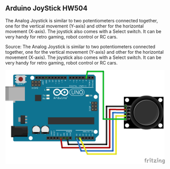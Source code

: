 Arduino JoyStick HW504
-------------------------------------------

The Analog Joystick is similar to two potentiometers connected together, one for the vertical movement (Y-axis) and other for the horizontal movement (X-axis). The joystick also comes with a Select switch. It can be very handy for retro gaming, robot control or RC cars. 

Source: The Analog Joystick is similar to two potentiometers connected together, one for the vertical movement (Y-axis) and other for the horizontal movement (X-axis). The joystick also comes with a Select switch. It can be very handy for retro gaming, robot control or RC cars. 

![](https://raw.githubusercontent.com/AlexandrosPanag/My_Arduino_Projects/main/Analog_JoyStick_HW504/Arduino%20Joystick.png)
